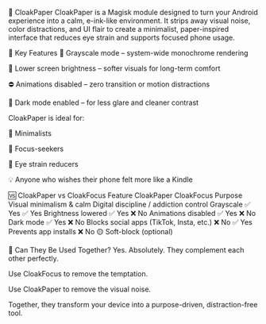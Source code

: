 📄 CloakPaper
CloakPaper is a Magisk module designed to turn your Android experience into a calm, e-ink-like environment. It strips away visual noise, color distractions, and UI flair to create a minimalist, paper-inspired interface that reduces eye strain and supports focused phone usage.

🎯 Key Features
🖤 Grayscale mode – system-wide monochrome rendering

🔅 Lower screen brightness – softer visuals for long-term comfort

⛔ Animations disabled – zero transition or motion distractions

🌙 Dark mode enabled – for less glare and cleaner contrast

CloakPaper is ideal for:

📖 Minimalists

🧠 Focus-seekers

👀 Eye strain reducers

💡 Anyone who wishes their phone felt more like a Kindle

🆚 CloakPaper vs CloakFocus
Feature	CloakPaper	CloakFocus
Purpose	Visual minimalism & calm	Digital discipline / addiction control
Grayscale	✅ Yes	✅ Yes
Brightness lowered	✅ Yes	❌ No
Animations disabled	✅ Yes	❌ No
Dark mode	✅ Yes	❌ No
Blocks social apps (TikTok, Insta, etc.)	❌ No	✅ Yes
Prevents app installs	❌ No	🟡 Soft-block (optional)

🤝 Can They Be Used Together?
Yes. Absolutely.
They complement each other perfectly.

Use CloakFocus to remove the temptation.

Use CloakPaper to remove the visual noise.

Together, they transform your device into a purpose-driven, distraction-free tool.


